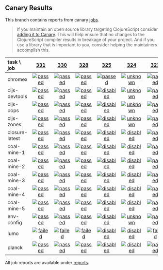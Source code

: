 ## Canary Results

This branch contains reports from canary [jobs](https://github.com/cljs-oss/canary/tree/jobs).

> If you maintain an open source library targeting ClojureScript consider [adding it to Canary](https://github.com/cljs-oss/canary/tree/master#how-to-participate). This will help ensure that no changes to the ClojureScript compiler results in breakage of your project. And if you use a library that is important to you, consider helping the maintainers accomplish this.

[//]: # (begin_overview_table)

| task \ job | <a href="reports/2018/03/28/job-000331-1.10.244-875c42a" title="job #331 finished on 2018-03-28">331</a> | <a href="reports/2018/03/28/job-000330-1.10.244-875c42a" title="job #330 finished on 2018-03-28">330</a> | <a href="reports/2018/03/27/job-000328-1.10.242-9efb91b" title="job #328 finished on 2018-03-27">328</a> | <a href="reports/2018/03/26/job-000325-1.10.241-39609cb" title="job #325 finished on 2018-03-26">325</a> | <a href="reports/2018/03/26/job-000324-1.10.241-39609cb" title="job #324 finished on 2018-03-26">324</a> | <a href="reports/2018/03/25/job-000323-1.10.237-e951c9a" title="job #323 finished on 2018-03-25">323</a> | <a href="reports/2018/03/24/job-000322-1.10.235-207e2fb" title="job #322 finished on 2018-03-24">322</a> | <a href="reports/2018/03/24/job-000321-1.10.235-207e2fb" title="job #321 finished on 2018-03-24">321</a> | <a href="reports/2018/03/23/job-000318-1.10.225-0dad6a2" title="job #318 finished on 2018-03-23">318</a> | <a href="reports/2018/03/22/job-000317-1.10.221-b949c7f" title="job #317 finished on 2018-03-22">317</a> |
| :--- | :---: | :---: | :---: | :---: | :---: | :---: | :---: | :---: | :---: | :---: |
| chromex | <a href="reports/2018/03/28/job-000331-1.10.244-875c42a#-chromex"><img title="passed" src="http://box.binaryage.com/s-passed.svg"><a> | <a href="reports/2018/03/28/job-000330-1.10.244-875c42a#-chromex"><img title="passed" src="http://box.binaryage.com/s-passed.svg"><a> | <a href="reports/2018/03/27/job-000328-1.10.242-9efb91b#-chromex"><img title="passed" src="http://box.binaryage.com/s-passed.svg"><a> | <a href="reports/2018/03/26/job-000325-1.10.241-39609cb#-chromex"><img title="passed" src="http://box.binaryage.com/s-passed.svg"><a> | <a href="reports/2018/03/26/job-000324-1.10.241-39609cb#-chromex"><img title="unknown" src="http://box.binaryage.com/s-unknown.svg"><a> | <a href="reports/2018/03/25/job-000323-1.10.237-e951c9a#-chromex"><img title="passed" src="http://box.binaryage.com/s-passed.svg"><a> | <a href="reports/2018/03/24/job-000322-1.10.235-207e2fb#-chromex"><img title="passed" src="http://box.binaryage.com/s-passed.svg"><a> | <a href="reports/2018/03/24/job-000321-1.10.235-207e2fb#-chromex"><img title="disabled" src="http://box.binaryage.com/s-disabled.svg"><a> | <a href="reports/2018/03/23/job-000318-1.10.225-0dad6a2#-chromex"><img title="unknown" src="http://box.binaryage.com/s-unknown.svg"><a> | <a href="reports/2018/03/22/job-000317-1.10.221-b949c7f#-chromex"><img title="unknown" src="http://box.binaryage.com/s-unknown.svg"><a> |
| cljs-devtools | <a href="reports/2018/03/28/job-000331-1.10.244-875c42a#-cljs-devtools"><img title="passed" src="http://box.binaryage.com/s-passed.svg"><a> | <a href="reports/2018/03/28/job-000330-1.10.244-875c42a#-cljs-devtools"><img title="passed" src="http://box.binaryage.com/s-passed.svg"><a> | <a href="reports/2018/03/27/job-000328-1.10.242-9efb91b#-cljs-devtools"><img title="passed" src="http://box.binaryage.com/s-passed.svg"><a> | <a href="reports/2018/03/26/job-000325-1.10.241-39609cb#-cljs-devtools"><img title="disabled" src="http://box.binaryage.com/s-disabled.svg"><a> | <a href="reports/2018/03/26/job-000324-1.10.241-39609cb#-cljs-devtools"><img title="unknown" src="http://box.binaryage.com/s-unknown.svg"><a> | <a href="reports/2018/03/25/job-000323-1.10.237-e951c9a#-cljs-devtools"><img title="passed" src="http://box.binaryage.com/s-passed.svg"><a> | <a href="reports/2018/03/24/job-000322-1.10.235-207e2fb#-cljs-devtools"><img title="passed" src="http://box.binaryage.com/s-passed.svg"><a> | <a href="reports/2018/03/24/job-000321-1.10.235-207e2fb#-cljs-devtools"><img title="disabled" src="http://box.binaryage.com/s-disabled.svg"><a> | <a href="reports/2018/03/23/job-000318-1.10.225-0dad6a2#-cljs-devtools"><img title="unknown" src="http://box.binaryage.com/s-unknown.svg"><a> | <a href="reports/2018/03/22/job-000317-1.10.221-b949c7f#-cljs-devtools"><img title="unknown" src="http://box.binaryage.com/s-unknown.svg"><a> |
| cljs-oops | <a href="reports/2018/03/28/job-000331-1.10.244-875c42a#-cljs-oops"><img title="passed" src="http://box.binaryage.com/s-passed.svg"><a> | <a href="reports/2018/03/28/job-000330-1.10.244-875c42a#-cljs-oops"><img title="passed" src="http://box.binaryage.com/s-passed.svg"><a> | <a href="reports/2018/03/27/job-000328-1.10.242-9efb91b#-cljs-oops"><img title="passed" src="http://box.binaryage.com/s-passed.svg"><a> | <a href="reports/2018/03/26/job-000325-1.10.241-39609cb#-cljs-oops"><img title="disabled" src="http://box.binaryage.com/s-disabled.svg"><a> | <a href="reports/2018/03/26/job-000324-1.10.241-39609cb#-cljs-oops"><img title="unknown" src="http://box.binaryage.com/s-unknown.svg"><a> | <a href="reports/2018/03/25/job-000323-1.10.237-e951c9a#-cljs-oops"><img title="passed" src="http://box.binaryage.com/s-passed.svg"><a> | <a href="reports/2018/03/24/job-000322-1.10.235-207e2fb#-cljs-oops"><img title="passed" src="http://box.binaryage.com/s-passed.svg"><a> | <a href="reports/2018/03/24/job-000321-1.10.235-207e2fb#-cljs-oops"><img title="disabled" src="http://box.binaryage.com/s-disabled.svg"><a> | <a href="reports/2018/03/23/job-000318-1.10.225-0dad6a2#-cljs-oops"><img title="unknown" src="http://box.binaryage.com/s-unknown.svg"><a> | <a href="reports/2018/03/22/job-000317-1.10.221-b949c7f#-cljs-oops"><img title="unknown" src="http://box.binaryage.com/s-unknown.svg"><a> |
| cljs-zones | <a href="reports/2018/03/28/job-000331-1.10.244-875c42a#-cljs-zones"><img title="passed" src="http://box.binaryage.com/s-passed.svg"><a> | <a href="reports/2018/03/28/job-000330-1.10.244-875c42a#-cljs-zones"><img title="passed" src="http://box.binaryage.com/s-passed.svg"><a> | <a href="reports/2018/03/27/job-000328-1.10.242-9efb91b#-cljs-zones"><img title="passed" src="http://box.binaryage.com/s-passed.svg"><a> | <a href="reports/2018/03/26/job-000325-1.10.241-39609cb#-cljs-zones"><img title="disabled" src="http://box.binaryage.com/s-disabled.svg"><a> | <a href="reports/2018/03/26/job-000324-1.10.241-39609cb#-cljs-zones"><img title="unknown" src="http://box.binaryage.com/s-unknown.svg"><a> | <a href="reports/2018/03/25/job-000323-1.10.237-e951c9a#-cljs-zones"><img title="passed" src="http://box.binaryage.com/s-passed.svg"><a> | <a href="reports/2018/03/24/job-000322-1.10.235-207e2fb#-cljs-zones"><img title="passed" src="http://box.binaryage.com/s-passed.svg"><a> | <a href="reports/2018/03/24/job-000321-1.10.235-207e2fb#-cljs-zones"><img title="disabled" src="http://box.binaryage.com/s-disabled.svg"><a> | <a href="reports/2018/03/23/job-000318-1.10.225-0dad6a2#-cljs-zones"><img title="unknown" src="http://box.binaryage.com/s-unknown.svg"><a> | <a href="reports/2018/03/22/job-000317-1.10.221-b949c7f#-cljs-zones"><img title="unknown" src="http://box.binaryage.com/s-unknown.svg"><a> |
| closure-latest | <a href="reports/2018/03/28/job-000331-1.10.244-875c42a#-closure-latest"><img title="passed" src="http://box.binaryage.com/s-passed.svg"><a> | <a href="reports/2018/03/28/job-000330-1.10.244-875c42a#-closure-latest"><img title="passed" src="http://box.binaryage.com/s-passed.svg"><a> | <a href="reports/2018/03/27/job-000328-1.10.242-9efb91b#-closure-latest"><img title="passed" src="http://box.binaryage.com/s-passed.svg"><a> | <a href="reports/2018/03/26/job-000325-1.10.241-39609cb#-closure-latest"><img title="disabled" src="http://box.binaryage.com/s-disabled.svg"><a> | <a href="reports/2018/03/26/job-000324-1.10.241-39609cb#-closure-latest"><img title="disabled" src="http://box.binaryage.com/s-disabled.svg"><a> | <a href="reports/2018/03/25/job-000323-1.10.237-e951c9a#-closure-latest"><img title="passed" src="http://box.binaryage.com/s-passed.svg"><a> | <a href="reports/2018/03/24/job-000322-1.10.235-207e2fb#-closure-latest"><img title="passed" src="http://box.binaryage.com/s-passed.svg"><a> | <a href="reports/2018/03/24/job-000321-1.10.235-207e2fb#-closure-latest"><img title="passed" src="http://box.binaryage.com/s-passed.svg"><a> | <a href="reports/2018/03/23/job-000318-1.10.225-0dad6a2#-closure-latest"><img title="missing" src="http://box.binaryage.com/s-missing.svg"><a> | <a href="reports/2018/03/22/job-000317-1.10.221-b949c7f#-closure-latest"><img title="missing" src="http://box.binaryage.com/s-missing.svg"><a> |
| coal-mine-1 | <a href="reports/2018/03/28/job-000331-1.10.244-875c42a#-coal-mine-1"><img title="passed" src="http://box.binaryage.com/s-passed.svg"><a> | <a href="reports/2018/03/28/job-000330-1.10.244-875c42a#-coal-mine-1"><img title="passed" src="http://box.binaryage.com/s-passed.svg"><a> | <a href="reports/2018/03/27/job-000328-1.10.242-9efb91b#-coal-mine-1"><img title="passed" src="http://box.binaryage.com/s-passed.svg"><a> | <a href="reports/2018/03/26/job-000325-1.10.241-39609cb#-coal-mine-1"><img title="disabled" src="http://box.binaryage.com/s-disabled.svg"><a> | <a href="reports/2018/03/26/job-000324-1.10.241-39609cb#-coal-mine-1"><img title="disabled" src="http://box.binaryage.com/s-disabled.svg"><a> | <a href="reports/2018/03/25/job-000323-1.10.237-e951c9a#-coal-mine-1"><img title="passed" src="http://box.binaryage.com/s-passed.svg"><a> | <a href="reports/2018/03/24/job-000322-1.10.235-207e2fb#-coal-mine-1"><img title="passed" src="http://box.binaryage.com/s-passed.svg"><a> | <a href="reports/2018/03/24/job-000321-1.10.235-207e2fb#-coal-mine-1"><img title="disabled" src="http://box.binaryage.com/s-disabled.svg"><a> | <a href="reports/2018/03/23/job-000318-1.10.225-0dad6a2#-coal-mine-1"><img title="passed" src="http://box.binaryage.com/s-passed.svg"><a> | <a href="reports/2018/03/22/job-000317-1.10.221-b949c7f#-coal-mine-1"><img title="passed" src="http://box.binaryage.com/s-passed.svg"><a> |
| coal-mine-2 | <a href="reports/2018/03/28/job-000331-1.10.244-875c42a#-coal-mine-2"><img title="passed" src="http://box.binaryage.com/s-passed.svg"><a> | <a href="reports/2018/03/28/job-000330-1.10.244-875c42a#-coal-mine-2"><img title="passed" src="http://box.binaryage.com/s-passed.svg"><a> | <a href="reports/2018/03/27/job-000328-1.10.242-9efb91b#-coal-mine-2"><img title="passed" src="http://box.binaryage.com/s-passed.svg"><a> | <a href="reports/2018/03/26/job-000325-1.10.241-39609cb#-coal-mine-2"><img title="disabled" src="http://box.binaryage.com/s-disabled.svg"><a> | <a href="reports/2018/03/26/job-000324-1.10.241-39609cb#-coal-mine-2"><img title="disabled" src="http://box.binaryage.com/s-disabled.svg"><a> | <a href="reports/2018/03/25/job-000323-1.10.237-e951c9a#-coal-mine-2"><img title="passed" src="http://box.binaryage.com/s-passed.svg"><a> | <a href="reports/2018/03/24/job-000322-1.10.235-207e2fb#-coal-mine-2"><img title="passed" src="http://box.binaryage.com/s-passed.svg"><a> | <a href="reports/2018/03/24/job-000321-1.10.235-207e2fb#-coal-mine-2"><img title="disabled" src="http://box.binaryage.com/s-disabled.svg"><a> | <a href="reports/2018/03/23/job-000318-1.10.225-0dad6a2#-coal-mine-2"><img title="passed" src="http://box.binaryage.com/s-passed.svg"><a> | <a href="reports/2018/03/22/job-000317-1.10.221-b949c7f#-coal-mine-2"><img title="passed" src="http://box.binaryage.com/s-passed.svg"><a> |
| coal-mine-3 | <a href="reports/2018/03/28/job-000331-1.10.244-875c42a#-coal-mine-3"><img title="passed" src="http://box.binaryage.com/s-passed.svg"><a> | <a href="reports/2018/03/28/job-000330-1.10.244-875c42a#-coal-mine-3"><img title="passed" src="http://box.binaryage.com/s-passed.svg"><a> | <a href="reports/2018/03/27/job-000328-1.10.242-9efb91b#-coal-mine-3"><img title="passed" src="http://box.binaryage.com/s-passed.svg"><a> | <a href="reports/2018/03/26/job-000325-1.10.241-39609cb#-coal-mine-3"><img title="disabled" src="http://box.binaryage.com/s-disabled.svg"><a> | <a href="reports/2018/03/26/job-000324-1.10.241-39609cb#-coal-mine-3"><img title="disabled" src="http://box.binaryage.com/s-disabled.svg"><a> | <a href="reports/2018/03/25/job-000323-1.10.237-e951c9a#-coal-mine-3"><img title="passed" src="http://box.binaryage.com/s-passed.svg"><a> | <a href="reports/2018/03/24/job-000322-1.10.235-207e2fb#-coal-mine-3"><img title="passed" src="http://box.binaryage.com/s-passed.svg"><a> | <a href="reports/2018/03/24/job-000321-1.10.235-207e2fb#-coal-mine-3"><img title="disabled" src="http://box.binaryage.com/s-disabled.svg"><a> | <a href="reports/2018/03/23/job-000318-1.10.225-0dad6a2#-coal-mine-3"><img title="passed" src="http://box.binaryage.com/s-passed.svg"><a> | <a href="reports/2018/03/22/job-000317-1.10.221-b949c7f#-coal-mine-3"><img title="passed" src="http://box.binaryage.com/s-passed.svg"><a> |
| coal-mine-4 | <a href="reports/2018/03/28/job-000331-1.10.244-875c42a#-coal-mine-4"><img title="passed" src="http://box.binaryage.com/s-passed.svg"><a> | <a href="reports/2018/03/28/job-000330-1.10.244-875c42a#-coal-mine-4"><img title="passed" src="http://box.binaryage.com/s-passed.svg"><a> | <a href="reports/2018/03/27/job-000328-1.10.242-9efb91b#-coal-mine-4"><img title="passed" src="http://box.binaryage.com/s-passed.svg"><a> | <a href="reports/2018/03/26/job-000325-1.10.241-39609cb#-coal-mine-4"><img title="disabled" src="http://box.binaryage.com/s-disabled.svg"><a> | <a href="reports/2018/03/26/job-000324-1.10.241-39609cb#-coal-mine-4"><img title="disabled" src="http://box.binaryage.com/s-disabled.svg"><a> | <a href="reports/2018/03/25/job-000323-1.10.237-e951c9a#-coal-mine-4"><img title="passed" src="http://box.binaryage.com/s-passed.svg"><a> | <a href="reports/2018/03/24/job-000322-1.10.235-207e2fb#-coal-mine-4"><img title="passed" src="http://box.binaryage.com/s-passed.svg"><a> | <a href="reports/2018/03/24/job-000321-1.10.235-207e2fb#-coal-mine-4"><img title="disabled" src="http://box.binaryage.com/s-disabled.svg"><a> | <a href="reports/2018/03/23/job-000318-1.10.225-0dad6a2#-coal-mine-4"><img title="passed" src="http://box.binaryage.com/s-passed.svg"><a> | <a href="reports/2018/03/22/job-000317-1.10.221-b949c7f#-coal-mine-4"><img title="passed" src="http://box.binaryage.com/s-passed.svg"><a> |
| coal-mine-5 | <a href="reports/2018/03/28/job-000331-1.10.244-875c42a#-coal-mine-5"><img title="passed" src="http://box.binaryage.com/s-passed.svg"><a> | <a href="reports/2018/03/28/job-000330-1.10.244-875c42a#-coal-mine-5"><img title="passed" src="http://box.binaryage.com/s-passed.svg"><a> | <a href="reports/2018/03/27/job-000328-1.10.242-9efb91b#-coal-mine-5"><img title="passed" src="http://box.binaryage.com/s-passed.svg"><a> | <a href="reports/2018/03/26/job-000325-1.10.241-39609cb#-coal-mine-5"><img title="disabled" src="http://box.binaryage.com/s-disabled.svg"><a> | <a href="reports/2018/03/26/job-000324-1.10.241-39609cb#-coal-mine-5"><img title="disabled" src="http://box.binaryage.com/s-disabled.svg"><a> | <a href="reports/2018/03/25/job-000323-1.10.237-e951c9a#-coal-mine-5"><img title="passed" src="http://box.binaryage.com/s-passed.svg"><a> | <a href="reports/2018/03/24/job-000322-1.10.235-207e2fb#-coal-mine-5"><img title="passed" src="http://box.binaryage.com/s-passed.svg"><a> | <a href="reports/2018/03/24/job-000321-1.10.235-207e2fb#-coal-mine-5"><img title="disabled" src="http://box.binaryage.com/s-disabled.svg"><a> | <a href="reports/2018/03/23/job-000318-1.10.225-0dad6a2#-coal-mine-5"><img title="passed" src="http://box.binaryage.com/s-passed.svg"><a> | <a href="reports/2018/03/22/job-000317-1.10.221-b949c7f#-coal-mine-5"><img title="passed" src="http://box.binaryage.com/s-passed.svg"><a> |
| env-config | <a href="reports/2018/03/28/job-000331-1.10.244-875c42a#-env-config"><img title="passed" src="http://box.binaryage.com/s-passed.svg"><a> | <a href="reports/2018/03/28/job-000330-1.10.244-875c42a#-env-config"><img title="passed" src="http://box.binaryage.com/s-passed.svg"><a> | <a href="reports/2018/03/27/job-000328-1.10.242-9efb91b#-env-config"><img title="passed" src="http://box.binaryage.com/s-passed.svg"><a> | <a href="reports/2018/03/26/job-000325-1.10.241-39609cb#-env-config"><img title="disabled" src="http://box.binaryage.com/s-disabled.svg"><a> | <a href="reports/2018/03/26/job-000324-1.10.241-39609cb#-env-config"><img title="unknown" src="http://box.binaryage.com/s-unknown.svg"><a> | <a href="reports/2018/03/25/job-000323-1.10.237-e951c9a#-env-config"><img title="passed" src="http://box.binaryage.com/s-passed.svg"><a> | <a href="reports/2018/03/24/job-000322-1.10.235-207e2fb#-env-config"><img title="passed" src="http://box.binaryage.com/s-passed.svg"><a> | <a href="reports/2018/03/24/job-000321-1.10.235-207e2fb#-env-config"><img title="disabled" src="http://box.binaryage.com/s-disabled.svg"><a> | <a href="reports/2018/03/23/job-000318-1.10.225-0dad6a2#-env-config"><img title="unknown" src="http://box.binaryage.com/s-unknown.svg"><a> | <a href="reports/2018/03/22/job-000317-1.10.221-b949c7f#-env-config"><img title="unknown" src="http://box.binaryage.com/s-unknown.svg"><a> |
| lumo | <a href="reports/2018/03/28/job-000331-1.10.244-875c42a#-lumo"><img title="failed" src="http://box.binaryage.com/s-failed.svg"><a> | <a href="reports/2018/03/28/job-000330-1.10.244-875c42a#-lumo"><img title="failed" src="http://box.binaryage.com/s-failed.svg"><a> | <a href="reports/2018/03/27/job-000328-1.10.242-9efb91b#-lumo"><img title="failed" src="http://box.binaryage.com/s-failed.svg"><a> | <a href="reports/2018/03/26/job-000325-1.10.241-39609cb#-lumo"><img title="disabled" src="http://box.binaryage.com/s-disabled.svg"><a> | <a href="reports/2018/03/26/job-000324-1.10.241-39609cb#-lumo"><img title="disabled" src="http://box.binaryage.com/s-disabled.svg"><a> | <a href="reports/2018/03/25/job-000323-1.10.237-e951c9a#-lumo"><img title="failed" src="http://box.binaryage.com/s-failed.svg"><a> | <a href="reports/2018/03/24/job-000322-1.10.235-207e2fb#-lumo"><img title="failed" src="http://box.binaryage.com/s-failed.svg"><a> | <a href="reports/2018/03/24/job-000321-1.10.235-207e2fb#-lumo"><img title="disabled" src="http://box.binaryage.com/s-disabled.svg"><a> | <a href="reports/2018/03/23/job-000318-1.10.225-0dad6a2#-lumo"><img title="failed" src="http://box.binaryage.com/s-failed.svg"><a> | <a href="reports/2018/03/22/job-000317-1.10.221-b949c7f#-lumo"><img title="failed" src="http://box.binaryage.com/s-failed.svg"><a> |
| planck | <a href="reports/2018/03/28/job-000331-1.10.244-875c42a#-planck"><img title="passed" src="http://box.binaryage.com/s-passed.svg"><a> | <a href="reports/2018/03/28/job-000330-1.10.244-875c42a#-planck"><img title="passed" src="http://box.binaryage.com/s-passed.svg"><a> | <a href="reports/2018/03/27/job-000328-1.10.242-9efb91b#-planck"><img title="passed" src="http://box.binaryage.com/s-passed.svg"><a> | <a href="reports/2018/03/26/job-000325-1.10.241-39609cb#-planck"><img title="disabled" src="http://box.binaryage.com/s-disabled.svg"><a> | <a href="reports/2018/03/26/job-000324-1.10.241-39609cb#-planck"><img title="disabled" src="http://box.binaryage.com/s-disabled.svg"><a> | <a href="reports/2018/03/25/job-000323-1.10.237-e951c9a#-planck"><img title="passed" src="http://box.binaryage.com/s-passed.svg"><a> | <a href="reports/2018/03/24/job-000322-1.10.235-207e2fb#-planck"><img title="passed" src="http://box.binaryage.com/s-passed.svg"><a> | <a href="reports/2018/03/24/job-000321-1.10.235-207e2fb#-planck"><img title="disabled" src="http://box.binaryage.com/s-disabled.svg"><a> | <a href="reports/2018/03/23/job-000318-1.10.225-0dad6a2#-planck"><img title="passed" src="http://box.binaryage.com/s-passed.svg"><a> | <a href="reports/2018/03/22/job-000317-1.10.221-b949c7f#-planck"><img title="passed" src="http://box.binaryage.com/s-passed.svg"><a> |

[//]: # (end_overview_table)

All job reports are available under [reports](reports).
